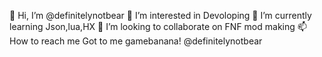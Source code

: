 👋 Hi, I’m @definitelynotbear
👀 I’m interested in Devoloping
🌱 I’m currently learning Json,lua,HX
💞️ I’m looking to collaborate on FNF mod making
📫 How to reach me Got to me gamebanana! @definitelynotbear
